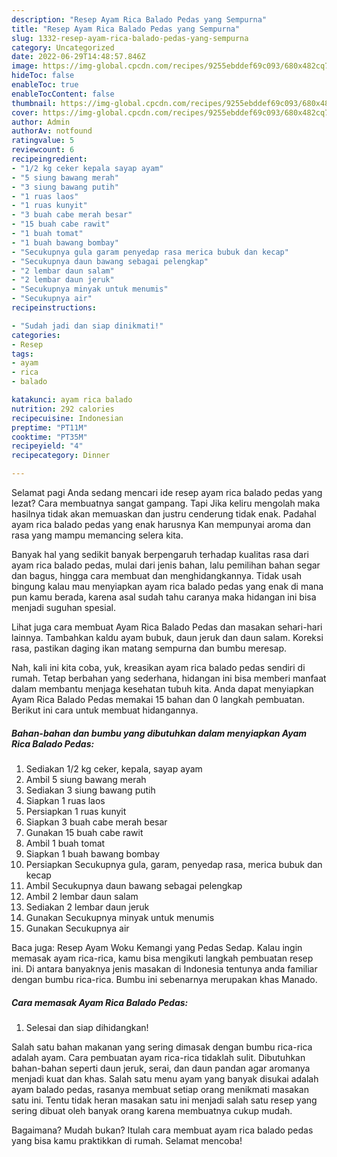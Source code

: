 ```yaml
---
description: "Resep Ayam Rica Balado Pedas yang Sempurna"
title: "Resep Ayam Rica Balado Pedas yang Sempurna"
slug: 1332-resep-ayam-rica-balado-pedas-yang-sempurna
category: Uncategorized
date: 2022-06-29T14:48:57.846Z
image: https://img-global.cpcdn.com/recipes/9255ebddef69c093/680x482cq70/ayam-rica-balado-pedas-foto-resep-utama.jpg
hideToc: false
enableToc: true
enableTocContent: false
thumbnail: https://img-global.cpcdn.com/recipes/9255ebddef69c093/680x482cq70/ayam-rica-balado-pedas-foto-resep-utama.jpg
cover: https://img-global.cpcdn.com/recipes/9255ebddef69c093/680x482cq70/ayam-rica-balado-pedas-foto-resep-utama.jpg
author: Admin
authorAv: notfound
ratingvalue: 5
reviewcount: 6
recipeingredient:
- "1/2 kg ceker kepala sayap ayam"
- "5 siung bawang merah"
- "3 siung bawang putih"
- "1 ruas laos"
- "1 ruas kunyit"
- "3 buah cabe merah besar"
- "15 buah cabe rawit"
- "1 buah tomat"
- "1 buah bawang bombay"
- "Secukupnya gula garam penyedap rasa merica bubuk dan kecap"
- "Secukupnya daun bawang sebagai pelengkap"
- "2 lembar daun salam"
- "2 lembar daun jeruk"
- "Secukupnya minyak untuk menumis"
- "Secukupnya air"
recipeinstructions:

- "Sudah jadi dan siap dinikmati!"
categories:
- Resep
tags:
- ayam
- rica
- balado

katakunci: ayam rica balado 
nutrition: 292 calories
recipecuisine: Indonesian
preptime: "PT11M"
cooktime: "PT35M"
recipeyield: "4"
recipecategory: Dinner

---
```



Selamat pagi Anda sedang mencari ide resep ayam rica balado pedas yang lezat? Cara membuatnya sangat gampang. Tapi Jika keliru mengolah maka hasilnya tidak akan memuaskan dan justru cenderung tidak enak. Padahal ayam rica balado pedas yang enak harusnya Kan mempunyai aroma dan rasa yang mampu memancing selera kita.


Banyak hal yang sedikit banyak berpengaruh terhadap kualitas rasa dari ayam rica balado pedas, mulai dari jenis bahan, lalu pemilihan bahan segar dan bagus, hingga cara membuat dan menghidangkannya. Tidak usah bingung kalau mau menyiapkan ayam rica balado pedas yang enak di mana pun kamu berada, karena asal sudah tahu caranya maka hidangan ini bisa menjadi suguhan spesial.

Lihat juga cara membuat Ayam Rica Balado Pedas dan masakan sehari-hari lainnya. Tambahkan kaldu ayam bubuk, daun jeruk dan daun salam. Koreksi rasa, pastikan daging ikan matang sempurna dan bumbu meresap.


Nah, kali ini kita coba, yuk, kreasikan ayam rica balado pedas sendiri di rumah. Tetap berbahan yang sederhana, hidangan ini bisa memberi manfaat dalam membantu menjaga kesehatan tubuh kita. Anda dapat menyiapkan Ayam Rica Balado Pedas memakai 15 bahan dan 0 langkah pembuatan. Berikut ini cara untuk membuat hidangannya.

<!--inarticleads1-->

##### Bahan-bahan dan bumbu yang dibutuhkan dalam menyiapkan Ayam Rica Balado Pedas:

1. Sediakan 1/2 kg ceker, kepala, sayap ayam
1. Ambil 5 siung bawang merah
1. Sediakan 3 siung bawang putih
1. Siapkan 1 ruas laos
1. Persiapkan 1 ruas kunyit
1. Siapkan 3 buah cabe merah besar
1. Gunakan 15 buah cabe rawit
1. Ambil 1 buah tomat
1. Siapkan 1 buah bawang bombay
1. Persiapkan Secukupnya gula, garam, penyedap rasa, merica bubuk dan kecap
1. Ambil Secukupnya daun bawang sebagai pelengkap
1. Ambil 2 lembar daun salam
1. Sediakan 2 lembar daun jeruk
1. Gunakan Secukupnya minyak untuk menumis
1. Gunakan Secukupnya air


Baca juga: Resep Ayam Woku Kemangi yang Pedas Sedap. Kalau ingin memasak ayam rica-rica, kamu bisa mengikuti langkah pembuatan resep ini. Di antara banyaknya jenis masakan di Indonesia tentunya anda familiar dengan bumbu rica-rica. Bumbu ini sebenarnya merupakan khas Manado. 

<!--inarticleads2-->

##### Cara memasak Ayam Rica Balado Pedas:


1. Selesai dan siap dihidangkan!

Salah satu bahan makanan yang sering dimasak dengan bumbu rica-rica adalah ayam. Cara pembuatan ayam rica-rica tidaklah sulit. Dibutuhkan bahan-bahan seperti daun jeruk, serai, dan daun pandan agar aromanya menjadi kuat dan khas. Salah satu menu ayam yang banyak disukai adalah ayam balado pedas, rasanya membuat setiap orang menikmati masakan satu ini. Tentu tidak heran masakan satu ini menjadi salah satu resep yang sering dibuat oleh banyak orang karena membuatnya cukup mudah. 

Bagaimana? Mudah bukan? Itulah cara membuat ayam rica balado pedas yang bisa kamu praktikkan di rumah. Selamat mencoba!
